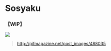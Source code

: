 Sosyaku
======

### 【WIP】

![](http://img.gifmagazine.net/gifmagazine/images/488035/original.gif?1437831927)

> http://gifmagazine.net/post_images/488035

<!--

Promiseの重い処理を分割して再帰的に実行してくれるやつ。

# Installation

    npm i sosyaku -S

# Usage

```JavaScript

const dataList = ['https://~~~/1.jpg', ..., 'https://~~~/2000.jpg'];

const task = url => {
  return new Promise( (resolve, reject) => {
    // ex
    generateThumbnails(url, [30, 120, 240])
    .then( result => resolve(result) )
    .catch( err => reject(err) )
  })
};

const params = {
  skip: 0, /* default is 0 */
  limit: 20, /* default is 20 */
  dataList: dataList,
  task: task,
};
const sosyaku = new Sosyaku(params);
sosyaku.bite().then( result => console.log(result) );

```
-->